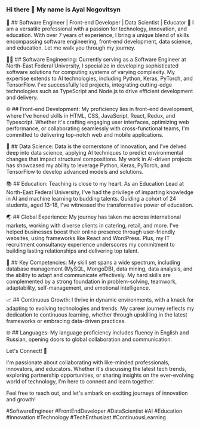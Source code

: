 ### Hi there 👋 My name is Ayal Nogovitsyn 

🚀 ## Software Engineer | Front-end Developer | Data Scientist | Educator 🚀
I am a versatile professional with a passion for technology, innovation, and education. With over 7 years of experience, I bring a unique blend of skills encompassing software engineering, front-end development, data science, and education. Let me walk you through my journey.

👨‍💻 ## Software Engineering: 
Currently serving as a Software Engineer at North-East Federal University, I specialize in developing sophisticated software solutions for computing systems of varying complexity. My expertise extends to AI technologies, including Python, Keras, PyTorch, and TensorFlow. I've successfully led projects, integrating cutting-edge technologies such as TypeScript and Node.js to drive efficient development and delivery.

🌐 ## Front-end Development: 
My proficiency lies in front-end development, where I've honed skills in HTML, CSS, JavaScript, React, Redux, and Typescript. Whether it's crafting engaging user interfaces, optimizing web performance, or collaborating seamlessly with cross-functional teams, I'm committed to delivering top-notch web and mobile applications.

🧮 ## Data Science:
Data is the cornerstone of innovation, and I've delved deep into data science, applying AI techniques to predict environmental changes that impact structural compositions. My work in AI-driven projects has showcased my ability to leverage Python, Keras, PyTorch, and TensorFlow to develop advanced models and solutions.

📚 ## Education: 
Teaching is close to my heart. As an Education Lead at North-East Federal University, I've had the privilege of imparting knowledge in AI and machine learning to budding talents. Guiding a cohort of 24 students, aged 13-18, I've witnessed the transformative power of education.

🌏 ## Global Experience: 
My journey has taken me across international markets, working with diverse clients in catering, retail, and more. I've helped businesses boost their online presence through user-friendly websites, using frameworks like React and WordPress. Plus, my IT recruitment consultancy experience underscores my commitment to building lasting relationships and delivering top talent.

🌟 ## Key Competencies:
My skill set spans a wide spectrum, including database management (MySQL, MongoDB), data mining, data analysis, and the ability to adapt and communicate effectively. My hard skills are complemented by a strong foundation in problem-solving, teamwork, adaptability, self-management, and emotional intelligence.

📈 ## Continuous Growth: 
I thrive in dynamic environments, with a knack for adapting to evolving technologies and trends. My career journey reflects my dedication to continuous learning, whether through upskilling in the latest frameworks or embracing data-driven practices.

🌐 ## Languages: 
My language proficiency includes fluency in English and Russian, opening doors to global collaboration and communication.

Let's Connect! 🤝

I'm passionate about collaborating with like-minded professionals, innovators, and educators. Whether it's discussing the latest tech trends, exploring partnership opportunities, or sharing insights on the ever-evolving world of technology, I'm here to connect and learn together.

Feel free to reach out, and let's embark on exciting journeys of innovation and growth!

#SoftwareEngineer #FrontEndDeveloper #DataScientist #AI #Education #Innovation #Technology #TechEnthusiast #ContinuousLearning
<!--
**Aiyo28/aiyo28** is a ✨ _special_ ✨ repository because its `README.md` (this file) appears on your GitHub profile.

Here are some ideas to get you started:

- 🔭 I’m currently working on ...
- 🌱 I’m currently learning ...
- 👯 I’m looking to collaborate on ...
- 🤔 I’m looking for help with ...
- 💬 Ask me about ...
- 📫 How to reach me: ...
- 😄 Pronouns: ...
- ⚡ Fun fact: ...
-->
